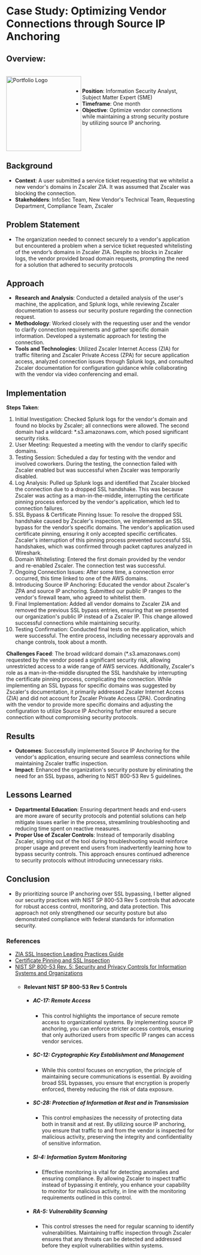 # Case Study:  Optimizing Vendor Connections through Source IP Anchoring

## Overview:
</br>

<img align="left" alt="Portfolio Logo" width="200px" src="https://encrypted-tbn0.gstatic.com/images?q=tbn:ANd9GcQyMk6xX2_L1CvEBpw6xu1ipeeYuMHeE8R6jg&s" />
</br>

- **Position**:  Information Security Analyst, Subject Matter Expert (SME)  
- **Timeframe**:  One month  
- **Objective**:  Optimize vendor connections while maintaining a strong security posture by utilizing source IP anchoring. 
</br>
</br>
</br>


## Background
- **Context**:  A user submitted a service ticket requesting that we whitelist a new vendor's domains in Zscaler ZIA.  It was assumed that Zscaler was blocking the connection.  
- **Stakeholders**:  InfoSec Team, New Vendor's Technical Team, Requesting Department, Compliance Team, Zscaler

## Problem Statement
- The organization needed to connect securely to a vendor's application but encountered a problem when a service ticket requested whitelisting of the vendor’s domains in Zscaler ZIA.  Despite no blocks in Zscaler logs, the vendor provided broad domain requests, prompting the need for a solution that adhered to security protocols

## Approach
- **Research and Analysis**:  Conducted a detailed analysis of the user's machine, the application, and Splunk logs, while reviewing Zscaler documentation to assess our security posture regarding the connection request.
- **Methodology**:  Worked closely with the requesting user and the vendor to clarify connection requirements and gather specific domain information.  Developed a systematic approach for testing the connection.  
- **Tools and Technologies**:  Utilized Zscaler Internet Access (ZIA) for traffic filtering and Zscaler Private Access (ZPA) for secure application access, analyzed connection issues through Splunk logs, and consulted Zscaler documentation for configuration guidance while collaborating with the vendor via video conferencing and email.

## Implementation
**Steps Taken**:
1. Initial Investigation:  Checked Splunk logs for the vendor's domain and found no blocks by Zscaler; all connections were allowed.  The second domain had a wildcard: *.s3.amazonaws.com, which posed significant security risks.
2. User Meeting:  Requested a meeting with the vendor to clarify specific domains.
3. Testing Session:  Scheduled a day for testing with the vendor and involved coworkers.  During the testing, the connection failed with Zscaler enabled but was successful when Zscaler was temporarily disabled.
4. Log Analysis:  Pulled up Splunk logs and identified that Zscaler blocked the connection due to a dropped SSL handshake.  This was because Zscaler was acting as a man-in-the-middle, interrupting the certificate pinning process enforced by the vendor's application, which led to connection failures.
5. SSL Bypass & Certificate Pinning Issue:  To resolve the dropped SSL handshake caused by Zscaler's inspection, we implemented an SSL bypass for the vendor’s specific domains.  The vendor's application used certificate pinning, ensuring it only accepted specific certificates.  Zscaler's interruption of this pinning process prevented successful SSL handshakes, which was confirmed through packet captures analyzed in Wireshark.
6.  Domain Whitelisting:  Entered the first domain provided by the vendor and re-enabled Zscaler.  The connection test was successful.
7.  Ongoing Connection Issues:  After some time, a connection error occurred, this time linked to one of the AWS domains.
8.  Introducing Source IP Anchoring:  Educated the vendor about Zscaler's ZPA and source IP anchoring.  Submitted our public IP ranges to the vendor's firewall team, who agreed to whitelist them.
9.  Final Implementation:  Added all vendor domains to Zscaler ZIA and removed the previous SSL bypass entries, ensuring that we presented our organization's public IP instead of a Zscaler IP.  This change allowed successful connections while maintaining security.
10.  Testing Confirmation:  Conducted final tests on the application, which were successful.  The entire process, including necessary approvals and change controls, took about a month.

**Challenges Faced**:  The broad wildcard domain (*.s3.amazonaws.com) requested by the vendor posed a significant security risk, allowing unrestricted access to a wide range of AWS services.  Additionally, Zscaler's role as a man-in-the-middle disrupted the SSL handshake by interrupting the certificate pinning process, complicating the connection.  While implementing an SSL bypass for specific domains was suggested by Zscaler's documentation, it primarily addressed Zscaler Internet Access (ZIA) and did not account for Zscaler Private Access (ZPA).  Coordinating with the vendor to provide more specific domains and adjusting the configuration to utilize Source IP Anchoring further ensured a secure connection without compromising security protocols.

## Results
- **Outcomes**:  Successfully implemented Source IP Anchoring for the vendor's application, ensuring secure and seamless connections while maintaining Zscaler traffic inspection.
- **Impact**:  Enhanced the organization's security posture by eliminating the need for an SSL bypass, adhering to NIST 800-53 Rev 5 guidelines.

## Lessons Learned
- **Departmental Education**:  Ensuring department heads and end-users are more aware of security protocols and potential solutions can help mitigate issues earlier in the process, streamlining troubleshooting and reducing time spent on reactive measures.
- **Proper Use of Zscaler Controls**:  Instead of temporarily disabling Zscaler, signing out of the tool during troubleshooting would reinforce proper usage and prevent end users from inadvertently learning how to bypass security controls.  This approach ensures continued adherence to security protocols without introducing unnecessary risks.

## Conclusion
- By prioritizing source IP anchoring over SSL bypassing, I better aligned our security practices with NIST SP 800-53 Rev 5 controls that advocate for robust access control, monitoring, and data protection.  This approach not only strengthened our security posture but also demonstrated compliance with federal standards for information security.

### References
- [ZIA SSL Inspection Leading Practices Guide](https://help.zscaler.com/zscaler-deployments-operations/zia-ssl-inspection-leading-practices-guide)
- [Certificate Pinning and SSL Inspection](https://help.zscaler.com/zia/certificate-pinning-and-ssl-inspection)
- [NIST SP 800-53 Rev. 5:  Security and Privacy Controls for Information Systems and Organizations](https://csrc.nist.gov/pubs/sp/800/53/r5/upd1/final)
    - #### Relevant NIST SP 800-53 Rev 5 Controls
      - ##### AC-17: Remote Access
          - This control highlights the importance of secure remote access to organizational systems.  By implementing source IP anchoring, you can enforce stricter access controls, ensuring that only authorized users from specific IP ranges can access vendor services.
      - ##### SC-12: Cryptographic Key Establishment and Management
          - While this control focuses on encryption, the principle of maintaining secure communications is essential.  By avoiding broad SSL bypasses, you ensure that encryption is properly enforced, thereby reducing the risk of data exposure.
      - ##### SC-28: Protection of Information at Rest and in Transmission
          - This control emphasizes the necessity of protecting data both in transit and at rest.  By utilizing source IP anchoring, you ensure that traffic to and from the vendor is inspected for malicious activity, preserving the integrity and confidentiality of sensitive information.
      - ##### SI-4: Information System Monitoring
          - Effective monitoring is vital for detecting anomalies and ensuring compliance.  By allowing Zscaler to inspect traffic instead of bypassing it entirely, you enhance your capability to monitor for malicious activity, in line with the monitoring requirements outlined in this control.
      - ##### RA-5: Vulnerability Scanning
          - This control stresses the need for regular scanning to identify vulnerabilities.  Maintaining traffic inspection through Zscaler ensures that any threats can be detected and addressed before they exploit vulnerabilities within systems.
